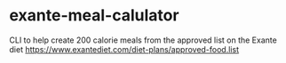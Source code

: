 # exante-meal-calulator
CLI to help create 200 calorie meals from the approved list on the Exante diet https://www.exantediet.com/diet-plans/approved-food.list
